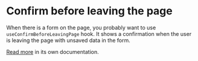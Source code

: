 # Confirm before leaving the page

When there is a form on the page, you probably want to use
`useConfirmBeforeLeavingPage` hook. It shows a confirmation when the user is
leaving the page with unsaved data in the form.

[Read more](../common-ui/utils/hooks/use-confirm-before-leaving-page/use-confirm-before-leaving-page.md)
in its own documentation.
